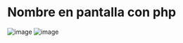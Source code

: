 # Nombre en pantalla con php
![image](https://user-images.githubusercontent.com/77991838/143718606-244d993f-d38d-4cfd-a3fe-34a0ba496771.png)
![image](https://user-images.githubusercontent.com/77991838/143718609-23f69b46-cc88-41f5-8cea-c186c06966d5.png)
